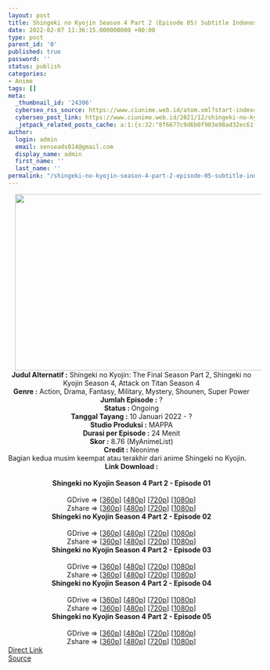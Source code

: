 ```yaml
---
layout: post
title: Shingeki no Kyojin Season 4 Part 2 (Episode 05) Subtitle Indonesia
date: 2022-02-07 11:36:15.000000000 +00:00
type: post
parent_id: '0'
published: true
password: ''
status: publish
categories:
- Anime
tags: []
meta:
  _thumbnail_id: '24306'
  cyberseo_rss_source: https://www.ciunime.web.id/atom.xml?start-index=1
  cyberseo_post_link: https://www.ciunime.web.id/2021/12/shingeki-no-kyojin-season-4-part-2.html
  _jetpack_related_posts_cache: a:1:{s:32:"8f6677c9d6b0f903e98ad32ec61f8deb";a:2:{s:7:"expires";i:1654623006;s:7:"payload";a:3:{i:0;a:1:{s:2:"id";i:25295;}i:1;a:1:{s:2:"id";i:25074;}i:2;a:1:{s:2:"id";i:24965;}}}}
author:
  login: admin
  email: senseads014@gmail.com
  display_name: admin
  first_name: ''
  last_name: ''
permalink: "/shingeki-no-kyojin-season-4-part-2-episode-05-subtitle-indonesia/"
---
```

<div class="separator" style="clear: both; text-align: center;"><a href="https://blogger.googleusercontent.com/img/a/AVvXsEg3qUJZVbOPnOD57Q66-2dLqdPY3IVo1fs5Oh7TerEbbgbcmcf63-wu2Qd_zRYaJtjq4Hj7rtF1SJjPXRVa6pn0YD8sEfJf54e4hNUC0VNrENnpjYz5F27z5-p0LphuaQuF45XcLyYX1B_HoME2lIhSI9QUmSpJ8hmYuxTZ2EZC3wytBEkc5EQVx7Qa=s1280" style="margin-left: 1em; margin-right: 1em;"><img border="0" data-original-height="720" data-original-width="1280" height="360" src="{{ site.baseurl }}/assets/2022/02/AVvXsEg3qUJZVbOPnOD57Q66-2dLqdPY3IVo1fs5Oh7TerEbbgbcmcf63-wu2Qd_zRYaJtjq4Hj7rtF1SJjPXRVa6pn0YD8sEfJf54e4hNUC0VNrENnpjYz5F27z5-p0LphuaQuF45XcLyYX1B_HoME2lIhSI9QUmSpJ8hmYuxTZ2EZC3wytBEkc5EQVx7Qa=w640-h360" width="640" /></a></div>
<div class="separator" style="clear: both; text-align: center;"></div>
<div style="text-align: center;"><b>Judul</b><b><b> Alternatif</b> :</b> Shingeki no Kyojin: The Final Season Part 2,&nbsp;Shingeki no Kyojin Season 4, Attack on Titan Season 4</div>
<div style="text-align: center;"><b><b>Genre :</b></b> Action, Drama, Fantasy, Military, Mystery, Shounen, Super Power</div>
<div style="text-align: center;"><b>Jumlah Episode :</b> ?<br /><b>Status :&nbsp;</b>Ongoing<br /><b>Tanggal Tayang :</b> 10 Januari&nbsp;2022 - ?<br /><b>Studio Produksi :</b>&nbsp;MAPPA<br /><b>Durasi per Episode :</b> 24 Menit</div>
<div style="text-align: center;"><b>Skor :</b> 8.76 (MyAnimeList)</div>
<div style="text-align: center;"><b>Credit :</b>&nbsp;Neonime</div>
<div style="text-align: center;"></div>
<div style="text-align: justify;">Bagian kedua musim keempat atau terakhir dari anime&nbsp;Shingeki no Kyojin.</div>
<div style="text-align: justify;"></div>
<div style="text-align: justify;"></div>
<div style="text-align: center;">
<div style="text-align: center;">
<div style="text-align: left;">
<div style="text-align: center;"><b>Link Download :</b></div>
<div style="text-align: center;"><b><br /></b></div>
<div style="text-align: center;"><span style="text-align: left;"><b>Shingeki no Kyojin Season 4 Part 2&nbsp;</b></span><b>- Episode 01</b></div>
<div style="text-align: center;"><b><br /></b></div>
<div style="text-align: center;">GDrive =&gt; [<a href="https://acefile.co/f/64858763/oploverz-fan-snks4-17-mp4-360p-mp4" target="_blank" rel="noopener">360p</a>] [<a href="https://acefile.co/f/64866614/neonime_snks4-17-480p-zip" target="_blank" rel="noopener">480p</a>] [<a href="https://acefile.co/f/64866618/neonime_snks4-17-720p-zip" target="_blank" rel="noopener">720p</a>] [<a href="https://acefile.co/f/64867195/neonime_snks4-17-1080p-zip" target="_blank" rel="noopener">1080p</a>]</div>
<div style="text-align: center;">Zshare =&gt; [<a href="https://www29.zippyshare.com/v/BBqzJpjR/file.html" target="_blank" rel="noopener">360p</a>] [<a href="https://www80.zippyshare.com/v/IiMYkHHN/file.html" target="_blank" rel="noopener">480p</a>] [<a href="https://www99.zippyshare.com/v/z7NHx9Sz/file.html" target="_blank" rel="noopener">720p</a>] [<a href="https://www76.zippyshare.com/v/wWBzUKHm/file.html" target="_blank" rel="noopener">1080p</a>]</div>
<div style="text-align: center;"></div>
<div style="text-align: center;">
<div><span style="text-align: left;"><b>Shingeki no Kyojin Season 4 Part 2&nbsp;</b></span><b>- Episode 02</b></div>
<div><b><br /></b></div>
<div>GDrive =&gt; [<a href="https://www.mp4upload.com/mm5c9f3zzx4t" target="_blank" rel="noopener">360p</a>] [<a href="https://acefile.co/f/65497064/neonime_snks4-18-480p-zip" target="_blank" rel="noopener">480p</a>] [<a href="https://acefile.co/f/65497473/neonime_snks4-18-720p-zip" target="_blank" rel="noopener">720p</a>] [<a href="https://acefile.co/f/65496913/neonime_snks4-18-1080p-zip" target="_blank" rel="noopener">1080p</a>]</div>
<div>Zshare =&gt; [<a href="https://www85.zippyshare.com/v/g9nt72Ee/file.html" target="_blank" rel="noopener">360p</a>] [<a href="https://www13.zippyshare.com/v/oHILVYfw/file.html" target="_blank" rel="noopener">480p</a>] [<a href="https://www106.zippyshare.com/v/RPmB07Zg/file.html" target="_blank" rel="noopener">720p</a>] [<a href="https://www10.zippyshare.com/v/ARdVYpbL/file.html" target="_blank" rel="noopener">1080p</a>]</div>
<div></div>
<div>
<div><span style="text-align: left;"><b>Shingeki no Kyojin Season 4 Part 2&nbsp;</b></span><b>- Episode 03</b></div>
<div><b><br /></b></div>
<div>GDrive =&gt; [<a href="https://acefile.co/f/66101460/snk-fs-p2-3-360p-samehadaku-care-mp4" target="_blank" rel="noopener">360p</a>] [<a href="https://acefile.co/f/66103629/neonime_snk-fs-p2-3-480p-zip" target="_blank" rel="noopener">480p</a>] [<a href="https://acefile.co/f/66103986/neonime_snk-fs-p2-3-720p-zip" target="_blank" rel="noopener">720p</a>] [<a href="https://acefile.co/f/66123034/neonime_snk-fs-p2-3-1080p-zip" target="_blank" rel="noopener">1080p</a>]</div>
<div>Zshare =&gt; [<a href="https://www57.zippyshare.com/v/QYFGyZzd/file.html" target="_blank" rel="noopener">360p</a>] [<a href="https://www54.zippyshare.com/v/ey3hPxKz/file.html" target="_blank" rel="noopener">480p</a>] [<a href="https://www1.zippyshare.com/v/dZ3IcfZO/file.html" target="_blank" rel="noopener">720p</a>] [<a href="https://www43.zippyshare.com/v/gxAVJ9OU/file.html" target="_blank" rel="noopener">1080p</a>]</div>
</div>
<div></div>
<div>
<div><span style="text-align: left;"><b>Shingeki no Kyojin Season 4 Part 2&nbsp;</b></span><b>- Episode 04</b></div>
<div><b><br /></b></div>
<div>GDrive =&gt; [<a href="https://acefile.co/f/66698360/snk-fs-pt2-4-360p-samehadaku-care-mp4" target="_blank" rel="noopener">360p</a>] [<a href="https://acefile.co/f/66702066/neonime_snk-fs-pt2-4-480p-zip" target="_blank" rel="noopener">480p</a>] [<a href="https://acefile.co/f/66702324/neonime_snk-fs-pt2-4-720p-zip" target="_blank" rel="noopener">720p</a>] [<a href="https://acefile.co/f/66702660/neonime_snk-fs-pt2-4-1080p-zip" target="_blank" rel="noopener">1080p</a>]</div>
<div>Zshare =&gt; [<a href="https://www120.zippyshare.com/v/3JV6EbVc/file.html" target="_blank" rel="noopener">360p</a>] [<a href="https://www29.zippyshare.com/v/KNwnM8PM/file.html" target="_blank" rel="noopener">480p</a>] [<a href="https://www34.zippyshare.com/v/dXpmXcKy/file.html" target="_blank" rel="noopener">720p</a>] [<a href="https://www84.zippyshare.com/v/1Cud2oL4/file.html" target="_blank" rel="noopener">1080p</a>]</div>
</div>
<div></div>
<div>
<div><span style="text-align: left;"><b>Shingeki no Kyojin Season 4 Part 2&nbsp;</b></span><b>- Episode 05</b></div>
<div><b><br /></b></div>
<div>GDrive =&gt; [<a href="https://acefile.co/f/67293051/oploverz-fan-snks4-21-mp4-360p-mp4" target="_blank" rel="noopener">360p</a>] [<a href="https://acefile.co/f/67298350/neonime_snks4-21-480p-zip" target="_blank" rel="noopener">480p</a>] [<a href="https://acefile.co/f/67298532/neonime_snks4-21-720p-zip" target="_blank" rel="noopener">720p</a>] [<a href="https://acefile.co/f/67295245/oploverz-fan-snks4-21-mp4-1080p-mp4" target="_blank" rel="noopener">1080p</a>]</div>
<div>Zshare =&gt; [<a href="https://www44.zippyshare.com/v/q6axyX99/file.html" target="_blank" rel="noopener">360p</a>] [<a href="https://www76.zippyshare.com/v/Z9q478Pr/file.html" target="_blank" rel="noopener">480p</a>] [<a href="https://www78.zippyshare.com/v/GNQwAil7/file.html" target="_blank" rel="noopener">720p</a>] [<a href="https://www66.zippyshare.com/v/6Tqx8Nes/file.html" target="_blank" rel="noopener">1080p</a>]</div>
</div>
</div>
</div>
</div>
</div>
<link rel="stylesheet" href="https://cdnjs.cloudflare.com/ajax/libs/font-awesome/4.7.0/css/font-awesome.min.css" />
<div class="divbtn"> <a href="https://handymansurrender.com/fihup8buzv?key=94550f7ce39444073321dde3b8782f97" class="btn"><i class="fa fa-download"></i> Direct Link</a> <br /><a href="https://www.ciunime.web.id/2021/12/shingeki-no-kyojin-season-4-part-2.html">Source</a> </div>

